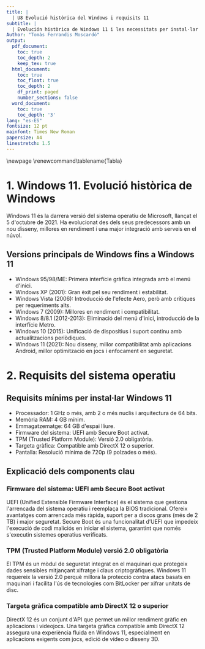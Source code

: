 ```yaml
---
title: |
  | U8 Evolució històrica del Windows i requisits 11
subtitle: |
  | Evolución històrica de Windows 11 i les necessitats per instal·lar
Author: "Tomàs Ferrandis Moscardó"
output:
  pdf_document: 
    toc: true
    toc_depth: 2
    keep_tex: true
  html_document:
    toc: true
    toc_float: true
    toc_depth: 2
    df_print: paged
    number_sections: false
  word_document:
    toc: true
    toc_depth: '3'
lang: "es-ES"
fontsize: 12 pt
mainfont: Times New Roman
papersize: A4
linestretch: 1.5
---
```


\newpage
\renewcommand\tablename{Tabla}

# 1. Windows 11. Evolució històrica de Windows  

Windows 11 és la darrera versió del sistema operatiu de Microsoft, llançat el 5 d'octubre de 2021. Ha evolucionat des dels seus predecessors amb un nou disseny, millores en rendiment i una major integració amb serveis en el núvol.  

## Versions principals de Windows fins a Windows 11  
- Windows 95/98/ME: Primera interfície gràfica integrada amb el menú d'inici.  
- Windows XP (2001): Gran èxit pel seu rendiment i estabilitat.  
- Windows Vista (2006): Introducció de l'efecte Aero, però amb crítiques per requeriments alts.  
- Windows 7 (2009): Millores en rendiment i compatibilitat.  
- Windows 8/8.1 (2012-2013): Eliminació del menú d'inici, introducció de la interfície Metro.  
- Windows 10 (2015): Unificació de dispositius i suport continu amb actualitzacions periòdiques.  
- Windows 11 (2021): Nou disseny, millor compatibilitat amb aplicacions Android, millor optimització en jocs i enfocament en seguretat.  

# 2. Requisits del sistema operatiu  

## Requisits mínims per instal·lar Windows 11  
- Processador: 1 GHz o més, amb 2 o més nuclis i arquitectura de 64 bits.  
- Memòria RAM: 4 GB mínim.  
- Emmagatzematge: 64 GB d'espai lliure.  
- Firmware del sistema: UEFI amb Secure Boot activat.  
- TPM (Trusted Platform Module): Versió 2.0 obligatòria.  
- Targeta gràfica: Compatible amb DirectX 12 o superior.  
- Pantalla: Resolució mínima de 720p (9 polzades o més).  

## Explicació dels components clau  

### Firmware del sistema: UEFI amb Secure Boot activat  
UEFI (Unified Extensible Firmware Interface) és el sistema que gestiona l'arrencada del sistema operatiu i reemplaça la BIOS tradicional. Ofereix avantatges com arrencada més ràpida, suport per a discos grans (més de 2 TB) i major seguretat. Secure Boot és una funcionalitat d’UEFI que impedeix l'execució de codi maliciós en iniciar el sistema, garantint que només s'executin sistemes operatius verificats.  

### TPM (Trusted Platform Module) versió 2.0 obligatòria  
El TPM és un mòdul de seguretat integrat en el maquinari que protegeix dades sensibles mitjançant xifratge i claus criptogràfiques. Windows 11 requereix la versió 2.0 perquè millora la protecció contra atacs basats en maquinari i facilita l'ús de tecnologies com BitLocker per xifrar unitats de disc.  

### Targeta gràfica compatible amb DirectX 12 o superior  
DirectX 12 és un conjunt d'API que permet un millor rendiment gràfic en aplicacions i videojocs. Una targeta gràfica compatible amb DirectX 12 assegura una experiència fluida en Windows 11, especialment en aplicacions exigents com jocs, edició de vídeo o disseny 3D.  